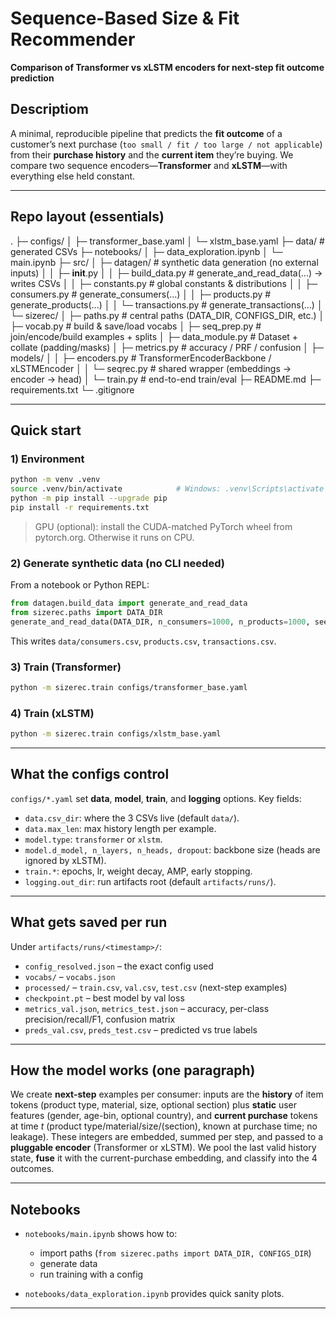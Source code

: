 # Sequence-Based Size & Fit Recommender

**Comparison of Transformer vs xLSTM encoders for next-step fit outcome prediction**

## Descriptiom

A minimal, reproducible pipeline that predicts the **fit outcome** of a customer’s next purchase (`too small / fit / too large / not applicable`) from their **purchase history** and the **current item** they’re buying.
We compare two sequence encoders—**Transformer** and **xLSTM**—with everything else held constant.

---

## Repo layout (essentials)

.
├─ configs/
│  ├─ transformer_base.yaml
│  └─ xlstm_base.yaml
├─ data/                          # generated CSVs
├─ notebooks/
│  ├─ data_exploration.ipynb
│  └─ main.ipynb
├─ src/
│  ├─ datagen/                    # synthetic data generation (no external inputs)
│  │  ├─ __init__.py
│  │  ├─ build_data.py           # generate_and_read_data(...) → writes CSVs
│  │  ├─ constants.py            # global constants & distributions
│  │  ├─ consumers.py            # generate_consumers(...)
│  │  ├─ products.py             # generate_products(...)
│  │  └─ transactions.py         # generate_transactions(...)
│  └─ sizerec/
│     ├─ paths.py                # central paths (DATA_DIR, CONFIGS_DIR, etc.)
│     ├─ vocab.py                # build & save/load vocabs
│     ├─ seq_prep.py             # join/encode/build examples + splits
│     ├─ data_module.py          # Dataset + collate (padding/masks)
│     ├─ metrics.py              # accuracy / PRF / confusion
│     ├─ models/
│     │  ├─ encoders.py          # TransformerEncoderBackbone / xLSTMEncoder
│     │  └─ seqrec.py            # shared wrapper (embeddings → encoder → head)
│     └─ train.py                # end-to-end train/eval
├─ README.md
├─ requirements.txt
└─ .gitignore

---

## Quick start

### 1) Environment

```bash
python -m venv .venv
source .venv/bin/activate            # Windows: .venv\Scripts\activate
python -m pip install --upgrade pip
pip install -r requirements.txt
```

> GPU (optional): install the CUDA-matched PyTorch wheel from pytorch.org. Otherwise it runs on CPU.

### 2) Generate synthetic data (no CLI needed)

From a notebook or Python REPL:

```python
from datagen.build_data import generate_and_read_data
from sizerec.paths import DATA_DIR
generate_and_read_data(DATA_DIR, n_consumers=1000, n_products=1000, seed=10)
```

This writes `data/consumers.csv`, `products.csv`, `transactions.csv`.

### 3) Train (Transformer)

```bash
python -m sizerec.train configs/transformer_base.yaml
```

### 4) Train (xLSTM)

```bash
python -m sizerec.train configs/xlstm_base.yaml
```

---

## What the configs control

`configs/*.yaml` set **data**, **model**, **train**, and **logging** options.
Key fields:

* `data.csv_dir`: where the 3 CSVs live (default `data/`).
* `data.max_len`: max history length per example.
* `model.type`: `transformer` or `xlstm`.
* `model.d_model, n_layers, n_heads, dropout`: backbone size (heads are ignored by xLSTM).
* `train.*`: epochs, lr, weight decay, AMP, early stopping.
* `logging.out_dir`: run artifacts root (default `artifacts/runs/`).

---

## What gets saved per run

Under `artifacts/runs/<timestamp>/`:

* `config_resolved.json` – the exact config used
* `vocabs/` – `vocabs.json`
* `processed/` – `train.csv`, `val.csv`, `test.csv` (next-step examples)
* `checkpoint.pt` – best model by val loss
* `metrics_val.json`, `metrics_test.json` – accuracy, per-class precision/recall/F1, confusion matrix
* `preds_val.csv`, `preds_test.csv` – predicted vs true labels

---

## How the model works (one paragraph)

We create **next-step** examples per consumer: inputs are the **history** of item tokens (product type, material, size, optional section) plus **static** user features (gender, age-bin, optional country), and **current purchase** tokens at time *t* (product type/material/size/(section), known at purchase time; no leakage).
These integers are embedded, summed per step, and passed to a **pluggable encoder** (Transformer or xLSTM). We pool the last valid history state, **fuse** it with the current-purchase embedding, and classify into the 4 outcomes.

---

## Notebooks

* `notebooks/main.ipynb` shows how to:

  * import paths (`from sizerec.paths import DATA_DIR, CONFIGS_DIR`)
  * generate data
  * run training with a config
* `notebooks/data_exploration.ipynb` provides quick sanity plots.

---
